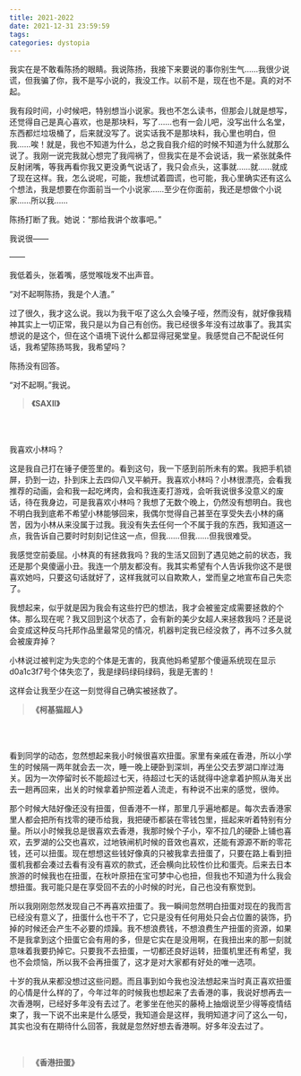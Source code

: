 ```yaml
---
title: 2021-2022
date: 2021-12-31 23:59:59
tags: 
categories: dystopia
---
```


我实在是不敢看陈扬的眼睛。我说陈扬，我接下来要说的事你别生气……我很少说谎，但我骗了你，我不是写小说的，我没工作。以前不是，现在也不是。真的对不起。

我有段时间，小时候吧，特别想当小说家。我也不怎么读书，但那会儿就是想写，还觉得自己是真心喜欢，也是那块料，写了……也有一会儿吧，没写出什么名堂，东西都烂垃圾桶了，后来就没写了。说实话我不是那块料，我心里也明白，但我……唉！就是，我也不知道为什么，总之我自我介绍的时候不知道为什么就那么说了。我刚一说完我就心想完了我闯祸了，但我实在是不会说话，我一紧张就条件反射闭嘴，等我再看你我又更没勇气说话了，我只会点头，这事就……就……就成了现在这样。我，怎么说呢，可能，我想试着圆谎，也可能，我心里确实还有这么个想法，我是想要在你面前当一个小说家……至少在你面前，我还是想做个小说家……所以我……

陈扬打断了我。她说：“那给我讲个故事吧。”

我说很——

——

我低着头，张着嘴，感觉喉咙发不出声音。

“对不起啊陈扬，我是个人渣。”

过了很久，我才这么说。我以为我干呕了这么久会嗓子哑，然而没有，就好像我精神其实上一切正常，我只是以为自己有创伤。我已经很多年没有过故事了。我其实想说的是这个，但在这个语境下说什么都显得冠冕堂皇。我感觉自己不配说任何话，我希望陈扬骂我，我希望吗？

陈扬没有回答。

“对不起啊。”我说。
<br>
>**《SAXII》**

<br> <br>

我喜欢小林吗？

这是我自己打在锤子便签里的。看到这句，我一下感到前所未有的累。我把手机锁屏，扔到一边，扑到床上去四仰八叉平躺开。我喜欢小林吗？小林很漂亮，会看我推荐的动画，会和我一起吃烤肉，会和我连麦打游戏，会听我说很多没意义的废话，待在我身边，可是我喜欢小林吗？我想了无数个晚上，仍然没有想明白。我也不明白我到底希不希望小林能够回来，我偶尔觉得自己甚至在享受失去小林的痛苦，因为小林从来没属于过我。我没有失去任何一个不属于我的东西，我知道这一点，我告诉自己要时时刻刻记住这一点，但我……但我……但我很难受。

我感觉空前委屈。小林真的有拯救我吗？我的生活又回到了遇见她之前的状态，我还是那个臭傻逼小丑。我连一个朋友都没有。我其实希望有个人告诉我你这不是很喜欢她吗，只要这句话就好了，这样我就可以自欺欺人，堂而皇之地宣布自己失恋了。

我想起来，似乎就是因为我会有这些拧巴的想法，我才会被鉴定成需要拯救的个体。那么现在呢？我又回到这个状态了，会有新的美少女超人来拯救我吗？还是说会变成这种反乌托邦作品里最常见的情况，机器判定我已经没救了，再不过多久就会被废弃掉？

小林说过被判定为失恋的个体是无害的，我真他妈希望那个傻逼系统现在显示d0a1c3f7号个体失恋了，我是绿码绿码绿码，我是无害的！

这样会让我至少在这一刻觉得自己确实被拯救了。
<br>

> **《柯基猫超人》**

<br> <br>

看到同学的动态，忽然想起来我小时候很喜欢扭蛋。家里有亲戚在香港，所以小学生的时候隔一两年就会去一次，睡一晚上硬卧到深圳，再坐公交去罗湖口岸过海关。因为一次停留时长不能超过七天，待超过七天的话就得中途拿着护照从海关出去一趟再回来，出关的时候拿着护照逆着人流走，有种说不出来的感觉，很帅。

那个时候大陆好像还没有扭蛋，但香港不一样，那里几乎遍地都是。每次去香港家里人都会把所有找零的硬币给我，我把硬币都装在零钱包里，摇起来听着特别有分量。所以小时候我总是很喜欢去香港，我那时候个子小，窄不拉几的硬卧上铺也喜欢，去罗湖的公交也喜欢，过地铁闸机时候的音效也喜欢，还能有源源不断的零花钱，还可以扭蛋。现在想想这些钱好像真的只被我拿去扭蛋了，只要在路上看到扭蛋机我都会凑过去看有没有喜欢的款式，还会横向比较性价比和蛋壳。后来去日本旅游的时候我也在扭蛋，在秋叶原扭在宝可梦中心也扭，但我也不知道为什么我会想扭蛋。我可能只是在享受回不去的小时候的时光，自己也没有察觉到。

所以我刚刚忽然发现自己不再喜欢扭蛋了。我一瞬间忽然明白扭蛋对现在的我而言已经没有意义了，扭蛋什么也干不了，它只是没有任何用处只会占位置的装饰，扔掉的时候还会产生不必要的烦躁。我不想浪费钱，不想浪费生产扭蛋的资源，如果不是我拿到这个扭蛋它会有用的多，但是它实在是没用啊，在我扭出来的那一刻就意味着我要扔掉它。只要我不去扭蛋，一切都还良好运转，扭蛋机里还有希望，我也不会烦恼，所以我不会再扭蛋了，这才是对大家都有好处的唯一选项。

十岁的我从来都没想过这些问题。而且事到如今我也没法想起来当时真正喜欢扭蛋的心情是什么样的了，今年过年的时候我也想起来了去香港的事，我说好想再去一次香港啊，已经好多年没有去过了。老爹坐在他买的藤椅上抽烟说至少得等疫情结束了，我一下说不出来是什么感受，我知道会是这样，我明知道才问了这么一句，其实也没有在期待什么回答，我就是忽然好想去香港啊。好多年没去过了。

 <br>

>**《香港扭蛋》**


 